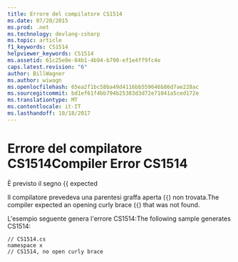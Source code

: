 ```yaml
---
title: Errore del compilatore CS1514
ms.date: 07/20/2015
ms.prod: .net
ms.technology: devlang-csharp
ms.topic: article
f1_keywords: CS1514
helpviewer_keywords: CS1514
ms.assetid: 61c25e0e-84b1-4b94-b790-ef1e4ff9fc4e
caps.latest.revision: "6"
author: BillWagner
ms.author: wiwagn
ms.openlocfilehash: 65ea2f1bc58ba49d4116bb559646b86d7ae228ac
ms.sourcegitcommit: bd1ef61f4bb794b25383d3d72e71041a5ced172e
ms.translationtype: MT
ms.contentlocale: it-IT
ms.lasthandoff: 10/18/2017
---
```

# <a name="compiler-error-cs1514"></a><span data-ttu-id="d19b1-102">Errore del compilatore CS1514</span><span class="sxs-lookup"><span data-stu-id="d19b1-102">Compiler Error CS1514</span></span>
<span data-ttu-id="d19b1-103">È previsto il segno {</span><span class="sxs-lookup"><span data-stu-id="d19b1-103">{ expected</span></span>  
  
 <span data-ttu-id="d19b1-104">Il compilatore prevedeva una parentesi graffa aperta (`{`) non trovata.</span><span class="sxs-lookup"><span data-stu-id="d19b1-104">The compiler expected an opening curly brace (`{`) that was not found.</span></span>  
  
 <span data-ttu-id="d19b1-105">L'esempio seguente genera l'errore CS1514:</span><span class="sxs-lookup"><span data-stu-id="d19b1-105">The following sample generates CS1514:</span></span>  
  
```  
// CS1514.cs  
namespace x  
// CS1514, no open curly brace  
```
